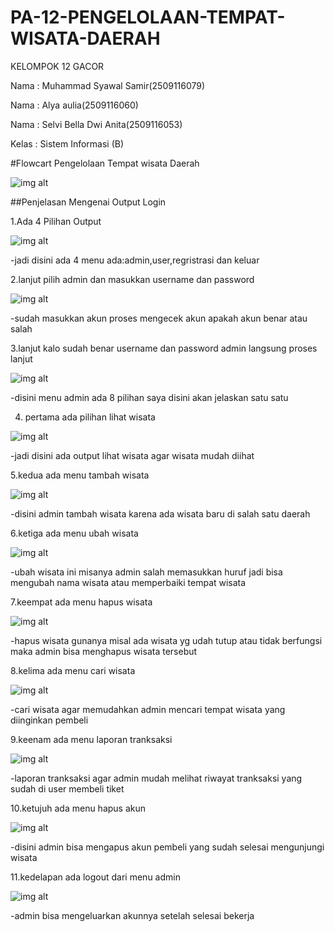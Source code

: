 # PA-12-PENGELOLAAN-TEMPAT-WISATA-DAERAH
 KELOMPOK 12 GACOR
 
 Nama  : Muhammad Syawal Samir(2509116079)
 
 Nama  : Alya aulia(2509116060)
 
 Nama  : Selvi Bella Dwi Anita(2509116053)
 
 Kelas : Sistem Informasi (B)

 #Flowcart Pengelolaan Tempat wisata Daerah

 ![img alt](https://github.com/syawal619/PA-12-PENGELOLAAN-TEMPAT-WISATA-DAERAH/blob/d953b9fab1b1e16b9929db9246f4460ee3792ee6/Flowcart%20PA.png)

 ##Penjelasan Mengenai Output Login

1.Ada 4 Pilihan Output 

![img alt](https://github.com/syawal619/PA-12-PENGELOLAAN-TEMPAT-WISATA-DAERAH/blob/2b582bf113f51b8d505a5249c99c7cba839913a9/Output%20Pilihan.png)

-jadi disini ada 4 menu ada:admin,user,regristrasi dan keluar

2.lanjut pilih admin dan masukkan username dan password

![img alt](https://github.com/syawal619/PA-12-PENGELOLAAN-TEMPAT-WISATA-DAERAH/blob/3549ff6bdb2a1c318d3ee5cff6e7728e57a5bd12/login%20admin.png)

-sudah masukkan akun proses mengecek akun apakah akun benar atau salah

3.lanjut kalo sudah benar username dan password admin langsung proses lanjut

![img alt](https://github.com/syawal619/PA-12-PENGELOLAAN-TEMPAT-WISATA-DAERAH/blob/3549ff6bdb2a1c318d3ee5cff6e7728e57a5bd12/menu%20admin.png)

-disini menu admin ada 8 pilihan saya disini akan jelaskan satu satu

4. pertama ada pilihan lihat wisata

![img alt](https://github.com/syawal619/PA-12-PENGELOLAAN-TEMPAT-WISATA-DAERAH/blob/3549ff6bdb2a1c318d3ee5cff6e7728e57a5bd12/lihat%20wisata.png)

-jadi disini ada output lihat wisata agar wisata mudah diihat

5.kedua ada menu tambah wisata 

![img alt](https://github.com/syawal619/PA-12-PENGELOLAAN-TEMPAT-WISATA-DAERAH/blob/f8c695c3b7fad5aeeba579d2b2e62690c93477d8/tambah%20wisata.png)

-disini admin tambah wisata karena ada wisata baru di salah satu daerah

6.ketiga ada menu  ubah wisata

![img alt](https://github.com/syawal619/PA-12-PENGELOLAAN-TEMPAT-WISATA-DAERAH/blob/f8c695c3b7fad5aeeba579d2b2e62690c93477d8/ubah%20%20wisata.png)

-ubah wisata ini misanya admin salah memasukkan huruf jadi bisa mengubah nama wisata atau memperbaiki tempat wisata

7.keempat ada menu hapus wisata

![img alt](https://github.com/syawal619/PA-12-PENGELOLAAN-TEMPAT-WISATA-DAERAH/blob/f8c695c3b7fad5aeeba579d2b2e62690c93477d8/hapus%20gunung'.png)

-hapus wisata gunanya misal ada wisata yg udah tutup atau tidak berfungsi maka admin bisa menghapus wisata tersebut

8.kelima ada menu cari wisata

![img alt](https://github.com/syawal619/PA-12-PENGELOLAAN-TEMPAT-WISATA-DAERAH/blob/f8c695c3b7fad5aeeba579d2b2e62690c93477d8/cari%20wisata.png)

-cari wisata agar memudahkan admin mencari tempat wisata yang diinginkan pembeli

9.keenam ada menu laporan tranksaksi

![img alt](https://github.com/syawal619/PA-12-PENGELOLAAN-TEMPAT-WISATA-DAERAH/blob/f8c695c3b7fad5aeeba579d2b2e62690c93477d8/laporan%20tranksaksi.png)

-laporan tranksaksi agar admin mudah melihat riwayat tranksaksi yang sudah di user membeli tiket

10.ketujuh ada menu hapus akun

![img alt](https://github.com/syawal619/PA-12-PENGELOLAAN-TEMPAT-WISATA-DAERAH/blob/f8c695c3b7fad5aeeba579d2b2e62690c93477d8/hapus%20akun.png)

-disini admin bisa mengapus akun pembeli yang  sudah selesai mengunjungi wisata

11.kedelapan ada logout dari menu admin

![img alt](https://github.com/syawal619/PA-12-PENGELOLAAN-TEMPAT-WISATA-DAERAH/blob/f8c695c3b7fad5aeeba579d2b2e62690c93477d8/logout.png)

-admin bisa mengeluarkan akunnya setelah selesai bekerja 








 

